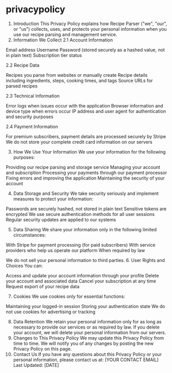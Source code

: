 # privacypolicy

1. Introduction
This Privacy Policy explains how Recipe Parser ("we", "our", or "us") collects, uses, and protects your personal information when you use our recipe parsing and management service.
2. Information We Collect
2.1 Account Information

Email address
Username
Password (stored securely as a hashed value, not in plain text)
Subscription tier status

2.2 Recipe Data

Recipes you parse from websites or manually create
Recipe details including ingredients, steps, cooking times, and tags
Source URLs for parsed recipes

2.3 Technical Information

Error logs when issues occur with the application
Browser information and device type when errors occur
IP address and user agent for authentication and security purposes

2.4 Payment Information

For premium subscribers, payment details are processed securely by Stripe
We do not store your complete credit card information on our servers

3. How We Use Your Information
We use your information for the following purposes:

Providing our recipe parsing and storage service
Managing your account and subscription
Processing your payments through our payment processor
Fixing errors and improving the application
Maintaining the security of your account

4. Data Storage and Security
We take security seriously and implement measures to protect your information:

Passwords are securely hashed, not stored in plain text
Sensitive tokens are encrypted
We use secure authentication methods for all user sessions
Regular security updates are applied to our systems

5. Data Sharing
We share your information only in the following limited circumstances:

With Stripe for payment processing (for paid subscribers)
With service providers who help us operate our platform
When required by law

We do not sell your personal information to third parties.
6. User Rights and Choices
You can:

Access and update your account information through your profile
Delete your account and associated data
Cancel your subscription at any time
Request export of your recipe data

7. Cookies
We use cookies only for essential functions:

Maintaining your logged-in session
Storing your authentication state
We do not use cookies for advertising or tracking

8. Data Retention
We retain your personal information only for as long as necessary to provide our services or as required by law. If you delete your account, we will delete your personal information from our servers.
9. Changes to This Privacy Policy
We may update this Privacy Policy from time to time. We will notify you of any changes by posting the new Privacy Policy on this page.
10. Contact Us
If you have any questions about this Privacy Policy or your personal information, please contact us at:
[YOUR CONTACT EMAIL]
Last Updated: [DATE]
